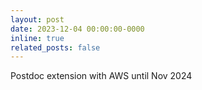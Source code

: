 ```yaml
---
layout: post
date: 2023-12-04 00:00:00-0000
inline: true
related_posts: false
---
```


Postdoc extension with AWS until Nov 2024
